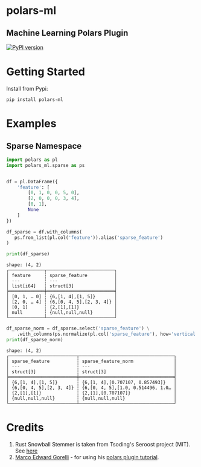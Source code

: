 # polars-ml

## Machine Learning Polars Plugin


[![PyPI version](https://badge.fury.io/py/polars-ml.svg)](https://badge.fury.io/py/polars-ml)

# Getting Started
Install from Pypi:
```console
pip install polars-ml
```

# Examples
## Sparse Namespace

```python
import polars as pl
import polars_ml.sparse as ps


df = pl.DataFrame({
    'feature': [
        [0, 1, 0, 0, 5, 0],
        [2, 0, 0, 0, 3, 4],
        [0, 1],
        None
    ]
})

df_sparse = df.with_columns(
   ps.from_list(pl.col('feature')).alias('sparse_feature')
)

print(df_sparse)
```
```
shape: (4, 2)
┌─────────────┬─────────────────────────┐
│ feature     ┆ sparse_feature          │
│ ---         ┆ ---                     │
│ list[i64]   ┆ struct[3]               │
╞═════════════╪═════════════════════════╡
│ [0, 1, … 0] ┆ {6,[1, 4],[1, 5]}       │
│ [2, 0, … 4] ┆ {6,[0, 4, 5],[2, 3, 4]} │
│ [0, 1]      ┆ {2,[1],[1]}             │
│ null        ┆ {null,null,null}        │
└─────────────┴─────────────────────────┘
```
```python
df_sparse_norm = df_sparse.select('sparse_feature') \
    .with_columns(ps.normalize(pl.col('sparse_feature'), how='vertical', p=2.0).alias('sparse_feature_norm'))
print(df_sparse_norm)
```
```
shape: (4, 2)
┌─────────────────────────┬───────────────────────────────────┐
│ sparse_feature          ┆ sparse_feature_norm               │
│ ---                     ┆ ---                               │
│ struct[3]               ┆ struct[3]                         │
╞═════════════════════════╪═══════════════════════════════════╡
│ {6,[1, 4],[1, 5]}       ┆ {6,[1, 4],[0.707107, 0.857493]}   │
│ {6,[0, 4, 5],[2, 3, 4]} ┆ {6,[0, 4, 5],[1.0, 0.514496, 1.0… │
│ {2,[1],[1]}             ┆ {2,[1],[0.707107]}                │
│ {null,null,null}        ┆ {null,null,null}                  │
└─────────────────────────┴───────────────────────────────────┘
```
# Credits

1. Rust Snowball Stemmer is taken from Tsoding's Seroost project (MIT). See [here](https://github.com/tsoding/seroost)
2. [Marco Edward Gorelli](https://github.com/MarcoGorelli) - for using his [polars plugin tutorial](https://marcogorelli.github.io/polars-plugins-tutorial).